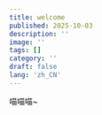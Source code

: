 ```yaml
---
title: welcome
published: 2025-10-03
description: ''
image: ''
tags: []
category: ''
draft: false 
lang: 'zh_CN'
---
```


喵喵喵~
